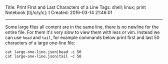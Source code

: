 Title: Print First and Last Characters of a Line
Tags: shell; linux; print
Notebook [t/j/o/y/c]: t
Created: 2016-03-14 21:46:01

------

Some large files all content are in the same line,
there is no newline for the entire file.
For them it's very slow to view them with less or vim.
Instead we can use `head` and `tail`,
for example commands below print first and last 50 characters
of a large one-line file:

    cat large-one-line.json|head -c 50
    cat large-one-line.json|tail -c 50
